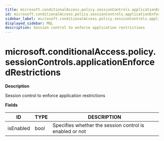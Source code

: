 ```yaml
---
title: microsoft.conditionalAccess.policy.sessionControls.applicationEnforcedRestrictions
id: microsoft.conditionalAccess.policy.sessionControls.applicationEnforcedRestrictions
sidebar_label: microsoft.conditionalAccess.policy.sessionControls.applicationEnforcedRestrictions
displayed_sidebar: MQL
description: Session control to enforce application restrictions
---
```


# microsoft.conditionalAccess.policy.sessionControls.applicationEnforcedRestrictions

**Description**

Session control to enforce application restrictions

**Fields**

| ID        | TYPE | DESCRIPTION                                             |
| --------- | ---- | ------------------------------------------------------- |
| isEnabled | bool | Specifies whether the session control is enabled or not |
